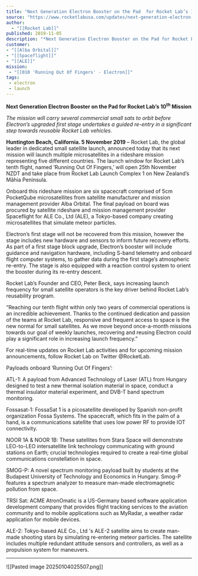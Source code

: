 ```yaml
---
title: "Next Generation Electron Booster on the Pad  for Rocket Lab’s 10th Mission "
source: "https://www.rocketlabusa.com/updates/next-generation-electron-booster-on-the-pad-for-rocket-labs-10th-mission/"
author:
  - "[[Rocket Lab]]"
published: 2019-11-05
description: "*Next Generation Electron Booster on the Pad for Rocket Lab’s 10th Mission*"
customer: 
- "[[Alba Orbital]]"
- "[[Spaceflight]]"
- "[[ALE]]"
mission:
 - "[[010 'Running Out Of Fingers' - Electron]]"
tags:
 - electron
 - launch
---
```

**Next Generation Electron Booster on the Pad for Rocket Lab’s 10<sup>th</sup> Mission**

*The mission will carry several commercial small sats to orbit before Electron’s upgraded first stage undertakes a guided re-entry in a significant step towards reusable Rocket Lab vehicles.*

**Huntington Beach, California. 5 November 2019** – Rocket Lab, the global leader in dedicated small satellite launch, announced today that its next mission will launch multiple microsatellites in a rideshare mission representing five different countries. The launch window for Rocket Lab’s tenth flight, named ‘Running Out Of Fingers,’ will open 25th November NZDT and take place from Rocket Lab Launch Complex 1 on New Zealand’s Māhia Peninsula.

Onboard this rideshare mission are six spacecraft comprised of 5cm PocketQube microsatellites from satellite manufacturer and mission management provider Alba Orbital. The final payload on board was procured by satellite rideshare and mission management provider Spaceflight for ALE Co., Ltd (ALE), a Tokyo-based company creating microsatellites that simulate meteor particles. 

Electron’s first stage will not be recovered from this mission, however the stage includes new hardware and sensors to inform future recovery efforts. As part of a first stage block upgrade, Electron’s booster will include guidance and navigation hardware, including S-band telemetry and onboard flight computer systems, to gather data during the first stage’s atmospheric re-entry. The stage is also equipped with a reaction control system to orient the booster during its re-entry descent.

Rocket Lab’s Founder and CEO, Peter Beck, says increasing launch frequency for small satellite operators is the key driver behind Rocket Lab’s reusability program.

“Reaching our tenth flight within only two years of commercial operations is an incredible achievement. Thanks to the continued dedication and passion of the teams at Rocket Lab, responsive and frequent access to space is the new normal for small satellites. As we move beyond once-a-month missions towards our goal of weekly launches, recovering and reusing Electron could play a significant role in increasing launch frequency.”

For real-time updates on Rocket Lab activities and for upcoming mission announcements, follow Rocket Lab on Twitter @RocketLab.

Payloads onboard ‘Running Out Of Fingers’:

ATL-1: A payload from Advanced Technology of Laser (ATL) from Hungary designed to test a new thermal isolation material in space, conduct a thermal insulator material experiment, and DVB-T band spectrum monitoring.

Fossasat-1: FossaSat 1 is a picosatellite developed by Spanish non-profit organization Fossa Systems. The spacecraft, which fits in the palm of a hand, is a communications satellite that uses low power RF to provide IOT connectivity.

NOOR 1A & NOOR 1B: These satellites from Stara Space will demonstrate LEO-to-LEO intersatellite link technology communicating with ground stations on Earth; crucial technologies required to create a real-time global communications constellation in space.

SMOG-P: A novel spectrum monitoring payload built by students at the Budapest University of Technology and Economics in Hungary. Smog-P features a spectrum analyzer to measure man-made electromagnetic pollution from space.

TRSI Sat: ACME AtronOmatic is a US-Germany based software application development company that provides flight tracking services to the aviation community and to mobile applications such as MyRadar, a weather radar application for mobile devices.

ALE-2: Tokyo-based ALE Co., Ltd 's ALE-2 satellite aims to create man-made shooting stars by simulating re-entering meteor particles. The satellite includes multiple redundant attitude sensors and controllers, as well as a propulsion system for maneuvers.

---

![[Pasted image 20250104025507.png]]